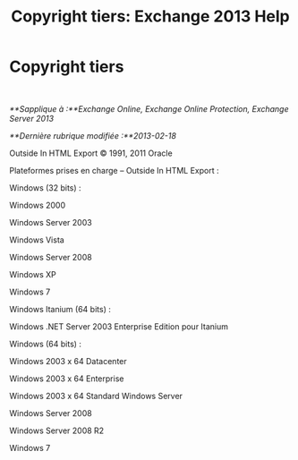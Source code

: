 ﻿---
title: 'Copyright tiers: Exchange 2013 Help'
TOCTitle: Copyright tiers
ms:assetid: e94f1244-acb8-4ddd-b54e-5cc37f903bbf
ms:mtpsurl: https://technet.microsoft.com/fr-fr/library/Dd351225(v=EXCHG.150)
ms:contentKeyID: 50477391
ms.date: 04/24/2018
mtps_version: v=EXCHG.150
ms.translationtype: HT
---

# Copyright tiers

 

_**Sapplique à :**Exchange Online, Exchange Online Protection, Exchange Server 2013_

_**Dernière rubrique modifiée :**2013-02-18_

Outside In HTML Export © 1991, 2011 Oracle

Plateformes prises en charge – Outside In HTML Export :

Windows (32 bits) :

Windows 2000

Windows Server 2003

Windows Vista

Windows Server 2008

Windows XP

Windows 7

Windows Itanium (64 bits) :

Windows .NET Server 2003 Enterprise Edition pour Itanium

Windows (64 bits) :

Windows 2003 x 64 Datacenter

Windows 2003 x 64 Enterprise

Windows 2003 x 64 Standard Windows Server

Windows Server 2008

Windows Server 2008 R2

Windows 7

